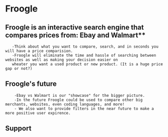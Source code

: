 # Froogle
## Froogle is an interactive search engine that compares prices from: Ebay and Walmart**
       -Think about what you want to compare, search, and in seconds you will have a price comparision.
       -Froogle will eliminate the time and hassle of searching between websites as well as making your decision easier on
       wheater you want a used product or new product. (It is a huge price gap or not?)
## Froogle's future
        -Ebay vs Walmart is our "showcase" for the bigger picture.
        -In the future Froogle could be used to compare other big merchants, websites, even coding languages, and more!
        - We also want to provide filters in the near future to make a more positive user expirence.
## Support
